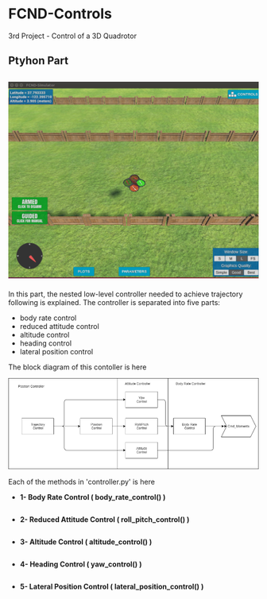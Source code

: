 # FCND-Controls
3rd Project - Control of a 3D Quadrotor


## Ptyhon Part

![Photo_1](./image/Photo_1.png)
---

In this part, the nested low-level controller needed to achieve trajectory following is explained. The controller is separated into five parts:

 - body rate control
 - reduced attitude control
 - altitude control
 - heading control
 - lateral position control
 
 The block diagram of this contoller is here
 
 ![Photo_2](./image/Photo_2.png)
 
 Each of the methods in 'controller.py' is here

* **1- Body Rate Control ( body_rate_control() )**
```py

```
* **2- Reduced Attitude Control ( roll_pitch_control() )**
```py

```    
* **3- Altitude Control ( altitude_control() )** 
```py


```  
* **4- Heading Control ( yaw_control() )**
```py    

```

* **5- Lateral Position Control ( lateral_position_control() )**
```py    

```
